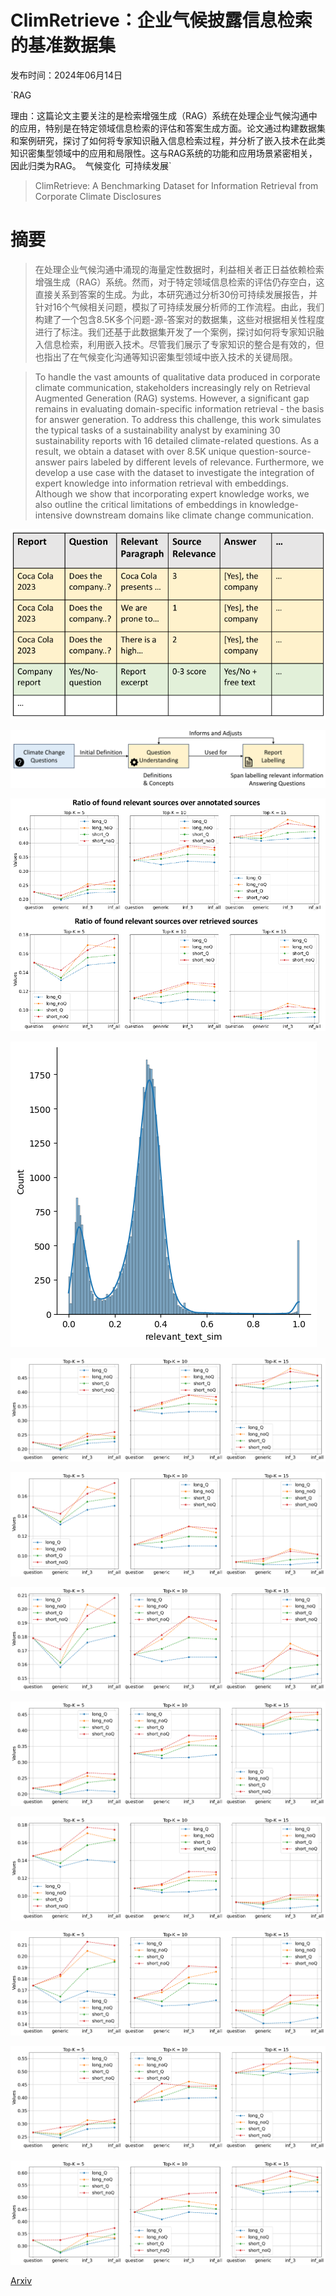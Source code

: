 # ClimRetrieve：企业气候披露信息检索的基准数据集

发布时间：2024年06月14日

`RAG

理由：这篇论文主要关注的是检索增强生成（RAG）系统在处理企业气候沟通中的应用，特别是在特定领域信息检索的评估和答案生成方面。论文通过构建数据集和案例研究，探讨了如何将专家知识融入信息检索过程，并分析了嵌入技术在此类知识密集型领域中的应用和局限性。这与RAG系统的功能和应用场景紧密相关，因此归类为RAG。` `气候变化` `可持续发展`

> ClimRetrieve: A Benchmarking Dataset for Information Retrieval from Corporate Climate Disclosures

# 摘要

> 在处理企业气候沟通中涌现的海量定性数据时，利益相关者正日益依赖检索增强生成（RAG）系统。然而，对于特定领域信息检索的评估仍存空白，这直接关系到答案的生成。为此，本研究通过分析30份可持续发展报告，并针对16个气候相关问题，模拟了可持续发展分析师的工作流程。由此，我们构建了一个包含8.5K多个问题-源-答案对的数据集，这些对根据相关性程度进行了标注。我们还基于此数据集开发了一个案例，探讨如何将专家知识融入信息检索，利用嵌入技术。尽管我们展示了专家知识的整合是有效的，但也指出了在气候变化沟通等知识密集型领域中嵌入技术的关键局限。

> To handle the vast amounts of qualitative data produced in corporate climate communication, stakeholders increasingly rely on Retrieval Augmented Generation (RAG) systems. However, a significant gap remains in evaluating domain-specific information retrieval - the basis for answer generation. To address this challenge, this work simulates the typical tasks of a sustainability analyst by examining 30 sustainability reports with 16 detailed climate-related questions. As a result, we obtain a dataset with over 8.5K unique question-source-answer pairs labeled by different levels of relevance. Furthermore, we develop a use case with the dataset to investigate the integration of expert knowledge into information retrieval with embeddings. Although we show that incorporating expert knowledge works, we also outline the critical limitations of embeddings in knowledge-intensive downstream domains like climate change communication.

![ClimRetrieve：企业气候披露信息检索的基准数据集](../../../paper_images/2406.09818/x1.png)

![ClimRetrieve：企业气候披露信息检索的基准数据集](../../../paper_images/2406.09818/x2.png)

![ClimRetrieve：企业气候披露信息检索的基准数据集](../../../paper_images/2406.09818/x3.png)

![ClimRetrieve：企业气候披露信息检索的基准数据集](../../../paper_images/2406.09818/relevant_text_sim_dist.png)

![ClimRetrieve：企业气候披露信息检索的基准数据集](../../../paper_images/2406.09818/recall_base.png)

![ClimRetrieve：企业气候披露信息检索的基准数据集](../../../paper_images/2406.09818/precision_base.png)

![ClimRetrieve：企业气候披露信息检索的基准数据集](../../../paper_images/2406.09818/f1_base.png)

![ClimRetrieve：企业气候披露信息检索的基准数据集](../../../paper_images/2406.09818/recall_small.png)

![ClimRetrieve：企业气候披露信息检索的基准数据集](../../../paper_images/2406.09818/precision_small.png)

![ClimRetrieve：企业气候披露信息检索的基准数据集](../../../paper_images/2406.09818/f1_small.png)

![ClimRetrieve：企业气候披露信息检索的基准数据集](../../../paper_images/2406.09818/comapre_found_1.png)

![ClimRetrieve：企业气候披露信息检索的基准数据集](../../../paper_images/2406.09818/compare_found_3.png)

[Arxiv](https://arxiv.org/abs/2406.09818)